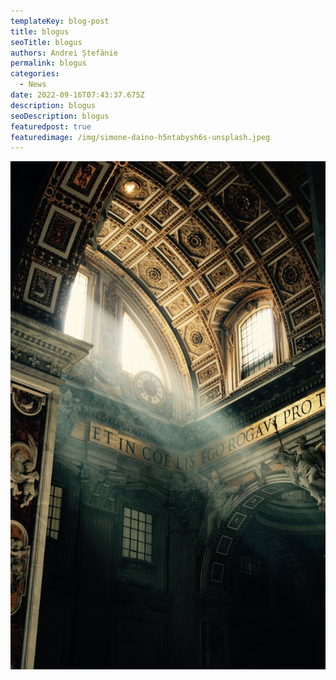 ```yaml
---
templateKey: blog-post
title: blogus
seoTitle: blogus
authors: Andrei Ștefănie
permalink: blogus
categories:
  - News
date: 2022-09-16T07:43:37.675Z
description: blogus
seoDescription: blogus
featuredpost: true
featuredimage: /img/simone-daino-h5ntabysh6s-unsplash.jpeg
---
```

<img src="/img/chad-greiter-0gbnnmdqpw-unsplash.jpeg" alt="" title="" class=""/>